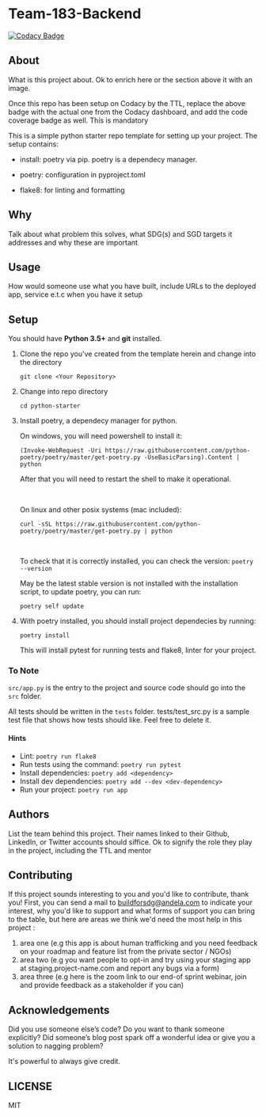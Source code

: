 # Team-183-Backend

[![Codacy Badge](https://api.codacy.com/project/badge/Grade/6c9d7de398b64a68bf8446209a78f342)](https://app.codacy.com/gh/BuildForSDG/Team-183-Backend?utm_source=github.com&utm_medium=referral&utm_content=BuildForSDG/Team-183-Backend&utm_campaign=Badge_Grade_Settings)

## About

What is this project about. Ok to enrich here or the section above it with an image.

Once this repo has been setup on Codacy by the TTL, replace the above badge with the actual one from the Codacy dashboard, and add the code coverage badge as well. This is mandatory

This is a simple python starter repo template for setting up your project. The setup contains:

- install: poetry via pip. poetry is a dependecy manager.

- poetry: configuration in pyproject.toml

- flake8: for linting and formatting

## Why

Talk about what problem this solves, what SDG(s) and SGD targets it addresses and why these are important

## Usage

How would someone use what you have built, include URLs to the deployed app, service e.t.c when you have it setup

## Setup

You should have **Python 3.5+** and **git** installed.

1. Clone the repo you've created from the template herein and change into the directory

   `git clone <Your Repository>`

2. Change into repo directory

   `cd python-starter`

3. Install poetry, a dependecy manager for python.

   On windows, you will need powershell to install it:

   `(Invoke-WebRequest -Uri https://raw.githubusercontent.com/python-poetry/poetry/master/get-poetry.py -UseBasicParsing).Content | python`

   After that you will need to restart the shell to make it operational.

   &nbsp;

   On linux and other posix systems (mac included):

   `curl -sSL https://raw.githubusercontent.com/python-poetry/poetry/master/get-poetry.py | python`

   &nbsp;

   To check that it is correctly installed, you can check the version:
   `poetry --version`

   May be the latest stable version is not installed with the installation script, to update poetry, you can run:

   `poetry self update`

4. With poetry installed, you should install project dependecies by running:

   `poetry install`

   This will install pytest for running tests and flake8, linter for your project.

### To Note

`src/app.py` is the entry to the project and source code should go into the `src` folder.

All tests should be written in the `tests` folder. tests/test_src.py is a sample test file that shows how tests should like. Feel free to delete it.

#### Hints

- Lint: `poetry run flake8`
- Run tests using the command: `poetry run pytest`
- Install dependencies:
  `poetry add <dependency>`
- Install dev dependencies:
  `poetry add --dev <dev-dependency>`
- Run your project:
  `poetry run app`

## Authors

List the team behind this project. Their names linked to their Github, LinkedIn, or Twitter accounts should siffice. Ok to signify the role they play in the project, including the TTL and mentor

## Contributing

If this project sounds interesting to you and you'd like to contribute, thank you!
First, you can send a mail to buildforsdg@andela.com to indicate your interest, why you'd like to support and what forms of support you can bring to the table, but here are areas we think we'd need the most help in this project :

1. area one (e.g this app is about human trafficking and you need feedback on your roadmap and feature list from the private sector / NGOs)
2. area two (e.g you want people to opt-in and try using your staging app at staging.project-name.com and report any bugs via a form)
3. area three (e.g here is the zoom link to our end-of sprint webinar, join and provide feedback as a stakeholder if you can)

## Acknowledgements

Did you use someone else’s code?
Do you want to thank someone explicitly?
Did someone’s blog post spark off a wonderful idea or give you a solution to nagging problem?

It's powerful to always give credit.

## LICENSE

MIT

